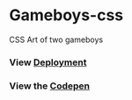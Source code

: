 # Gameboys-css
CSS Art of two gameboys

### View [Deployment](https://blin007.github.io/Gameboys-css/)

### View the [Codepen](https://codepen.io/blin007/pen/NWOgwQW?editors=1100) 